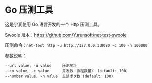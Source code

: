 # Go 压测工具

这是宇润使用 Go 语言开发的一个 Http 压测工具。

Swoole 版本：<https://github.com/Yurunsoft/net-test-swoole>

压测命令：`net-test http -u http://127.0.0.1:8080 -c 100 -n 100000`

参数说明：

```shell
--url value, -u value     压测地址
--co value, -c value      并发数（协程数量） (default: 100)
--number value, -n value  总请求次数 (default: 100)
```
